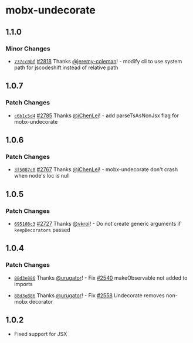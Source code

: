 # mobx-undecorate

## 1.1.0

### Minor Changes

-   [`737cc0bf`](https://github.com/mobxjs/mobx/commit/737cc0bf7ae787ec6c36e1550772a574f67e87d5) [#2818](https://github.com/mobxjs/mobx/pull/2818) Thanks [@jeremy-coleman](https://github.com/jeremy-coleman)! - modify cli to use system path for jscodeshift instead of relative path

## 1.0.7

### Patch Changes

-   [`c6b1c5d4`](https://github.com/mobxjs/mobx/commit/c6b1c5d4062c332cb09fcb6c64ec1d2dee69a7a2) [#2785](https://github.com/mobxjs/mobx/pull/2785) Thanks [@iChenLei](https://github.com/iChenLei)! - add parseTsAsNonJsx flag for mobx-undecorate

## 1.0.6

### Patch Changes

-   [`3f5087c0`](https://github.com/mobxjs/mobx/commit/3f5087c000cb92ef3c234af365db747e35487c10) [#2767](https://github.com/mobxjs/mobx/pull/2767) Thanks [@iChenLei](https://github.com/iChenLei)! - mobx-undecorate don't crash when node's loc is null

## 1.0.5

### Patch Changes

-   [`695108c3`](https://github.com/mobxjs/mobx/commit/695108c38d60a05cc9cef01b07e06109b1333017) [#2727](https://github.com/mobxjs/mobx/pull/2727) Thanks [@vkrol](https://github.com/vkrol)! - Do not create generic arguments if `keepDecorators` passed

## 1.0.4

### Patch Changes

-   [`88d3e886`](https://github.com/mobxjs/mobx/commit/88d3e88656ad0add08039ede42041102b895a95e) Thanks [@urugator](https://github.com/urugator)! - Fix [#2540](https://github.com/mobxjs/mobx/issues/2540) makeObservable not added to imports

*   [`88d3e886`](https://github.com/mobxjs/mobx/commit/88d3e88656ad0add08039ede42041102b895a95e) Thanks [@urugator](https://github.com/urugator)! - Fix [#2558](https://github.com/mobxjs/mobx/issues/2558) Undecorate removes non-mobx decorator

## 1.0.2

-   Fixed support for JSX
